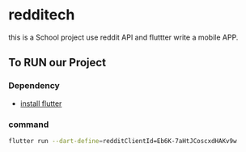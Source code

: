 # redditech

this is a School project use reddit API and fluttter write a mobile APP.


## To RUN our Project

### Dependency
- [install flutter](https://docs.flutter.dev/get-started/install)


### command
```bash
flutter run --dart-define=redditClientId=Eb6K-7aHtJCoscxdHAKv9w
```
